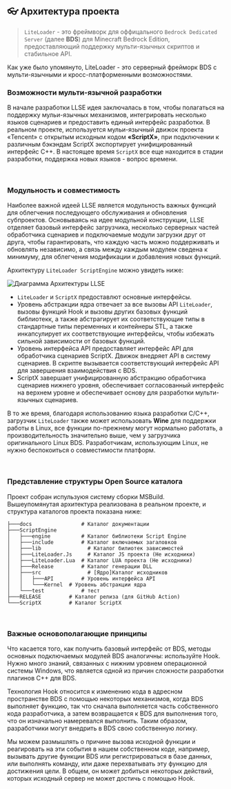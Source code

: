 <!-- translated -->

## 👓 Архитектура проекта

> `LiteLoader` - это фреймворк для оффицального `Bedrock Dedicated Server` (далее **BDS**) для Minecraft Bedrock Edition, предоставляющий поддержку мульти-язычных скриптов и стабильное API.

Как уже было упомянуто, LiteLoader - это серверный фрейморк BDS с мульти-язычными и кросс-платформенными возможностями.

### Возможности мульти-язычной разработки

В начале разработки LLSE идея заключалась в том, чтобы полагаться на поддержку мульи-язычных механизмов, интегрировать несколько языков сценариев и предоставить единый интерфейс разработки.
В реальном проекте, используется мульи-язычный движок проекта «Tencent» с открытым исходным кодом **«ScriptX»**, при подключении к различным бэкэндам ScriptX экспортирует унифицированный интерфейс C++.
В настоящее время `ScriptX` все еще находится в стадии разработки, поддержка новых языков - вопрос времени.

<br>

### Модульность и совместимость

Наиболее важной идеей LLSE является модульность важных функций для облегчения последующего обслуживания и обновления субпроектов. Основываясь на идее модульной конструкции, LLSE отделяет базовый интерфейс загрузчика, несколько серверных частей обработчика сценариев и подключаемые модули загрузки друг от друга, чтобы гарантировать, что каждую часть можно поддерживать и обновлять независимо, а связь между каждым модулем сведена к минимуму, для облегчения модификации и добавления новых функций.

Архитектуру `LiteLoader ScriptEngine` можно увидеть ниже:

![Диаграмма Архитектуры LLSE](/ru_RU/Maintenance/Structure.png)

- `LiteLoader` и `ScriptX` предоставлют основные интерфейсы.
- Уровень абстракции ядра отвечает за все вызовы API `LiteLoader`, вызовы функций Hook и вызовы других базовых функций библиотекк, а также абстрагирует их соответствующие типы в стандартные типы переменных и контейнеры STL, а также инкапсулирует их соответствующие интерфейсы, чтобы избежать сильной зависимости от базовых функций. 
- Уровень интерфейса API предоставляет интерфейс API для обработчика сценариев ScriptX. Движок внедряет API в систему сценариев. В скрипте вызывается соответствующий интерфейс API для завершения взаимодействия с BDS.
- ScriptX завершает унифицированную абстракцию обработчика сценариев нижнего уровня, обеспечивает согласованный интерфейс на верхнем уровне и обеспечивает основу для разработки мульти-язычных сценариев.

В то же время, благодаря использованию языка разработки C/C++, загрузчик `LiteLoader` также может использовать **Wine** для поддержки работы в Linux, все функции по-прежнему могут нормально работать, а производительность значительно выше, чем у загрузчика оригинального Linux BDS. Разработчикам, использующим Linux, не нужно беспокоиться о совместимости платформ.

<br>

### Представление структуры Open Source каталога 

Проект собран испульзуюя систему сборки MSBuild.  
Вышеупомянутая архитектура реализована в реальном проекте, и структура каталогов проекта показана ниже:

```
├───docs				# Каталог документации
├───ScriptEngine
│   ├───engine			# Каталог библиотеки Script Engine
│   ├───include			# Каталог включаемых загаловков
│   ├───lib				  # Каталог билиотек зависимостей
│   ├───LiteLoader.Js	  # Каталог JS проекта (Не исходники)
│   ├───LiteLoader.Lua	# Каталог LUA проекта (Не исходники)
│   ├───Release			# Каталог генерации DLL
│   ├───src				  # [Ядро]Каталог исходников
│   │   ├───API			# Уровень интерфейса API
│   │   └───Kernel	# Уровень абстракции ядра
│   └───test			# тест
├───RELEASE			# Каталог релиза (для GitHub Action)
└───ScriptX			# Каталог ScriptX
```

<br>

### Важные основополагающие принципы

Что касается того, как получить базовый интерфейс от BDS, методы основных подключаемых модулей BDS аналогичны: используйте Hook. Нужно много знаний, связанных с нижним уровнем операционной системы Windows, что является одной из причин сложности разработки плагинов C++ для BDS.

Технология Hook относится к изменению кода в адресном пространстве BDS с помощью некоторых механизмов, когда BDS выполняет функцию, так что сначала выполняется часть собственного кода разработчика, а затем возвращается к BDS для выполнения того, что он изначально намеревался выполнить. Таким образом, разработчики могут внедрить в BDS свою собственную логику.

Мы можем размышлять о причине вызова исходной функции и реагировать на эти события в нашем собственном коде, например, вызывать другие функции BDS или регистрироваться в базе данных, или выполнять команду, или даже перехватывать эту функцию для достижения цели. В общем, он может добиться некоторых действий, которых исходный сервер не может достичь с помощью Hook.

